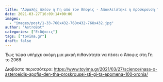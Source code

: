 ```yaml
---
title: "Ασφαλής πλέον η Γη από τον Άποφις - Αποκλείστηκε η πρόσκρουση "
date: 2021-03-27T16:09:14+00:00
images:
  - "images/post/1-33-768x432-768x432-768x432.jpg"
author: "AstroBot"
categories: ["Ειδήσεις"]
tags: ["tovima.gr"]
draft: false
---
```


Έως τώρα υπήρχε ακόμη μια μικρή πιθανότητα να πέσει ο Άποφις στη Γη το 2068

Διαβάστε περισσότερα: https://www.tovima.gr/2021/03/27/science/nasa-o-asteroeidis-apofis-den-tha-proskrousei-sti-gi-ta-epomena-100-xronia/
